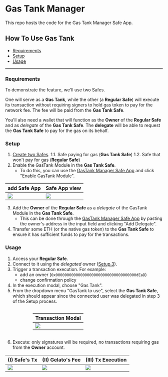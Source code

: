 # Gas Tank Manager

This repo hosts the code for the Gas Tank Manager Safe App.


## How To Use Gas Tank
 - [Requirements](#requirements)
 - [Setup](#setup)
 - [Usage](#usage)

---

### Requirements

To demonstrate the feature, we'll use two Safes.

One will serve as a **Gas Tank**, while the other (a **Regular Safe**) will execute its transaction without requiring
signers to hold gas token to pay for the network fee. The fee will be paid from the **Gas Tank Safe**.

You'll also need a wallet that will function as the **Owner** of the **Regular Safe** and as *delegate* of the **Gas
Tank Safe**. The **delegate** will be able to request the **Gas Tank Safe** to pay for the gas on its behalf.

### Setup

1. [Create two Safes](https://safe.bootnode.dev/welcome).
   1.1. Safe paying for gas (**Gas Tank Safe**)
   1.2. Safe that won't pay for gas (**Regular Safe**)
2. Enable the GasTank Module in the **Gas Tank Safe**.
    - To do this, you can use the [GasTank Manager Safe App](https://gastank-manager.bootnode.dev/) and click "Enable
      GasTank Module".

| add Safe App                                  | Safe App view                                 |
|-----------------------------------------------|-----------------------------------------------|
| ![](https://hackmd.io/_uploads/HyoON-NG6.png) | ![](https://hackmd.io/_uploads/ry0SmWNMp.png) |

<span id="owner"></span>

3. Add the **Owner** of the **Regular Safe** as a *delegate* of the GasTank Module in the **Gas Tank Safe**.
    - This can be done through the [GasTank Manager Safe App](https://gastank-manager.bootnode.dev/) by pasting the
      owner's address in the input field and clicking "Add Delegate".
4. Transfer some ETH (or the native gas token) to the **Gas Tank Safe** to ensure it has sufficient funds to pay for the
   transactions.

### Usage

1. Access your **Regular Safe**.
2. Connect to it using the _delegated_ owner ([Setup.3](#owner)).
3. Trigger a transaction execution. For example:
    - add an owner (`0x000000000000000000000000000000000000dEaD`)
    - change confirmation policy
5. In the execution modal, choose "Gas Tank".
6. From the dropdown menu "GasTank to use", select the **Gas Tank Safe**, which should appear since the connected user
   was delegated in step 3 of the Setup process.

<div style="display: flex; align-items: center; justify-content: center;">
<table style="max-width: 65%;">
    <thead>
        <tr>
            <th>Transaction Modal</th>
        </tr>
    </thead>
    <tbody>
        <tr>
            <td>
                <kbd>
                <img src="https://hackmd.io/_uploads/SkX34Z4Ga.png" />
                </kbd>
            </td>
        </tr>
    </tbody>
</table>
</div>

6. Execute: only signatures will be required, no transactions requiring gas from the **Owner** account.

| (I) Safe's Tx                                 | (II) Gelato's Fee                             | (III) Tx Execution                            |
|-----------------------------------------------|-----------------------------------------------|-----------------------------------------------|
| ![](https://hackmd.io/_uploads/BJ-GrZ4fp.png) | ![](https://hackmd.io/_uploads/rybGBbNz6.png) | ![](https://hackmd.io/_uploads/rkWMH-EGa.png) |
